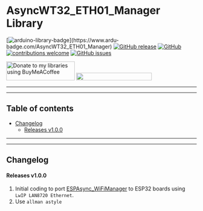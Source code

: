# AsyncWT32_ETH01_Manager Library

[![arduino-library-badge](https://www.ardu-badge.com/badge/AsyncWT32_ETH01_Manager.svg?)](https://www.ardu-badge.com/AsyncWT32_ETH01_Manager)
[![GitHub release](https://img.shields.io/github/release/khoih-prog/AsyncWT32_ETH01_Manager.svg)](https://github.com/khoih-prog/AsyncWT32_ETH01_Manager/releases)
[![GitHub](https://img.shields.io/github/license/mashape/apistatus.svg)](https://github.com/khoih-prog/AsyncWT32_ETH01_Manager/blob/main/LICENSE)
[![contributions welcome](https://img.shields.io/badge/contributions-welcome-brightgreen.svg?style=flat)](#Contributing)
[![GitHub issues](https://img.shields.io/github/issues/khoih-prog/AsyncWT32_ETH01_Manager.svg)](http://github.com/khoih-prog/AsyncWT32_ETH01_Manager/issues)

<a href="https://www.buymeacoffee.com/khoihprog6" title="Donate to my libraries using BuyMeACoffee"><img src="https://cdn.buymeacoffee.com/buttons/v2/default-yellow.png" alt="Donate to my libraries using BuyMeACoffee" style="height: 50px !important;width: 181px !important;" ></a>
<a href="https://www.buymeacoffee.com/khoihprog6" title="Donate to my libraries using BuyMeACoffee"><img src="https://img.shields.io/badge/buy%20me%20a%20coffee-donate-orange.svg?logo=buy-me-a-coffee&logoColor=FFDD00" style="height: 20px !important;width: 200px !important;" ></a>


---
---

## Table of contents

* [Changelog](#changelog)
  * [Releases v1.0.0](#releases-v100)



---
---

## Changelog

#### Releases v1.0.0

1. Initial coding to port [ESPAsync_WiFiManager](https://github.com/khoih-prog/ESPAsync_WiFiManager) to ESP32 boards using `LwIP LAN8720 Ethernet`.
2. Use `allman astyle`


